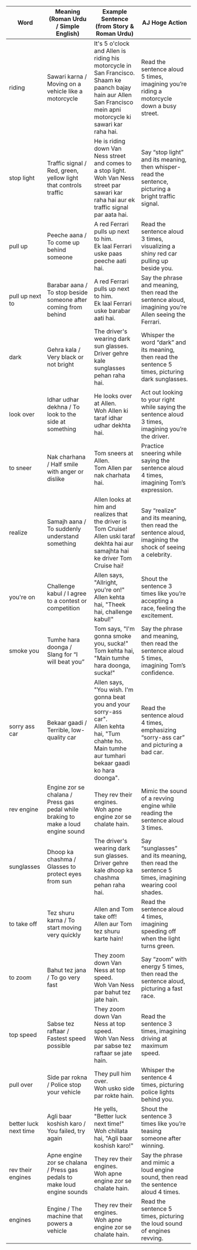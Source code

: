 | Word | Meaning (Roman Urdu / Simple English) | Example Sentence (from Story & Roman Urdu) | AJ Hoge Action |
|------|--------------------------------------|--------------------------------------------|---------------|
| riding | Sawari karna / Moving on a vehicle like a motorcycle | It's 5 o'clock and Allen is riding his motorcycle in San Francisco. <br> Shaam ke paanch bajay hain aur Allen San Francisco mein apni motorcycle ki sawari kar raha hai. | Read the sentence aloud 5 times, imagining you’re riding a motorcycle down a busy street. |
| stop light | Traffic signal / Red, green, yellow light that controls traffic | He is riding down Van Ness street and comes to a stop light. <br> Woh Van Ness street par sawari kar raha hai aur ek traffic signal par aata hai. | Say “stop light” and its meaning, then whisper-read the sentence, picturing a bright traffic signal. |
| pull up | Peeche aana / To come up behind someone | A red Ferrari pulls up next to him. <br> Ek laal Ferrari uske paas peeche aati hai. | Read the sentence aloud 3 times, visualizing a shiny red car pulling up beside you. |
| pull up next to | Barabar aana / To stop beside someone after coming from behind | A red Ferrari pulls up next to him. <br> Ek laal Ferrari uske barabar aati hai. | Say the phrase and meaning, then read the sentence aloud, imagining you’re Allen seeing the Ferrari. |
| dark | Gehra kala / Very black or not bright | The driver's wearing dark sun glasses. <br> Driver gehre kale sunglasses pehan raha hai. | Whisper the word “dark” and its meaning, then read the sentence 5 times, picturing dark sunglasses. |
| look over | Idhar udhar dekhna / To look to the side at something | He looks over at Allen. <br> Woh Allen ki taraf idhar udhar dekhta hai. | Act out looking to your right while saying the sentence aloud 3 times, imagining you’re the driver. |
| to sneer | Nak charhana / Half smile with anger or dislike | Tom sneers at Allen. <br> Tom Allen par nak charhata hai. | Practice sneering while saying the sentence aloud 4 times, imagining Tom’s expression. |
| realize | Samajh aana / To suddenly understand something | Allen looks at him and realizes that the driver is Tom Cruise! <br> Allen uski taraf dekhta hai aur samajhta hai ke driver Tom Cruise hai! | Say “realize” and its meaning, then read the sentence aloud, imagining the shock of seeing a celebrity. |
| you're on | Challenge kabul / I agree to a contest or competition | Allen says, "Allright, you're on!" <br> Allen kehta hai, "Theek hai, challenge kabul!" | Shout the sentence 3 times like you’re accepting a race, feeling the excitement. |
| smoke you | Tumhe hara doonga / Slang for “I will beat you” | Tom says, "I'm gonna smoke you, sucka!" <br> Tom kehta hai, "Main tumhe hara doonga, sucka!" | Say the phrase and meaning, then read the sentence aloud 5 times, imagining Tom’s confidence. |
| sorry ass car | Bekaar gaadi / Terrible, low-quality car | Allen says, "You wish. I'm gonna beat you and your sorry-ass car". <br> Allen kehta hai, "Tum chahte ho. Main tumhe aur tumhari bekaar gaadi ko hara doonga". | Read the sentence aloud 4 times, emphasizing “sorry-ass car” and picturing a bad car. |
| rev engine | Engine zor se chalana / Press gas pedal while braking to make a loud engine sound | They rev their engines. <br> Woh apne engine zor se chalate hain. | Mimic the sound of a revving engine while reading the sentence aloud 3 times. |
| sunglasses | Dhoop ka chashma / Glasses to protect eyes from sun | The driver's wearing dark sun glasses. <br> Driver gehre kale dhoop ka chashma pehan raha hai. | Say “sunglasses” and its meaning, then read the sentence 5 times, imagining wearing cool shades. |
| to take off | Tez shuru karna / To start moving very quickly | Allen and Tom take off! <br> Allen aur Tom tez shuru karte hain! | Read the sentence aloud 4 times, imagining speeding off when the light turns green. |
| to zoom | Bahut tez jana / To go very fast | They zoom down Van Ness at top speed. <br> Woh Van Ness par bahut tez jate hain. | Say “zoom” with energy 5 times, then read the sentence aloud, picturing a fast race. |
| top speed | Sabse tez raftaar / Fastest speed possible | They zoom down Van Ness at top speed. <br> Woh Van Ness par sabse tez raftaar se jate hain. | Read the sentence 3 times, imagining driving at maximum speed. |
| pull over | Side par rokna / Police stop your vehicle | They pull him over. <br> Woh usko side par rokte hain. | Whisper the sentence 4 times, picturing police lights behind you. |
| better luck next time | Agli baar koshish karo / You failed, try again | He yells, "Better luck next time!" <br> Woh chillata hai, "Agli baar koshish karo!" | Shout the sentence 3 times like you’re teasing someone after winning. |
| rev their engines | Apne engine zor se chalana / Press gas pedals to make loud engine sounds | They rev their engines. <br> Woh apne engine zor se chalate hain. | Say the phrase and mimic a loud engine sound, then read the sentence aloud 4 times. |
| engines | Engine / The machine that powers a vehicle | They rev their engines. <br> Woh apne engine zor se chalate hain. | Read the sentence 5 times, picturing the loud sound of engines revving. |
